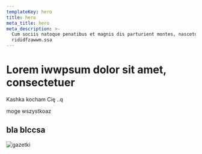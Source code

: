 ```yaml
---
templateKey: hero
title: hero
meta_title: hero
meta_description: >-
  Cum sociis natoque penatibus et magnis dis parturient montes, nascetur
  rididfzawwm.ssa
---
```

#

# Lorem iwwpsum dolor sit amet, consectetuer

Kashka kocham Cię ..q

moge wszystkoaz

## **bla blccsa**

![gazetki](/img/dsc_0638.jpg "macinek")
